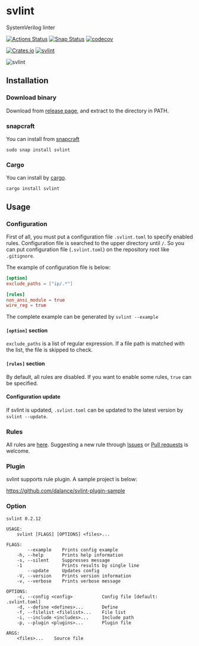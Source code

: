 # svlint

SystemVerilog linter

[![Actions Status](https://github.com/dalance/svlint/workflows/Regression/badge.svg)](https://github.com/dalance/svlint/actions)
[![Snap Status](https://build.snapcraft.io/badge/dalance/svlint.svg)](https://build.snapcraft.io/user/dalance/svlint)
[![codecov](https://codecov.io/gh/dalance/svlint/branch/master/graph/badge.svg)](https://codecov.io/gh/dalance/svlint)

[![Crates.io](https://img.shields.io/crates/v/svlint.svg)](https://crates.io/crates/svlint)
[![svlint](https://snapcraft.io/svlint/badge.svg)](https://snapcraft.io/svlint)

![svlint](https://user-images.githubusercontent.com/4331004/67759664-377b5480-fa83-11e9-895f-7deef6dde516.png)

## Installation

### Download binary

Download from [release page](https://github.com/dalance/svlint/releases/latest), and extract to the directory in PATH.

### snapcraft

You can install from [snapcraft](https://snapcraft.io/svlint)

```
sudo snap install svlint
```

### Cargo

You can install by [cargo](https://crates.io/crates/svlint).

```
cargo install svlint
```

## Usage

### Configuration

First of all, you must put a configuration file `.svlint.toml` to specify enabled rules.
Configuration file is searched to the upper directory until `/`.
So you can put configuration file (`.svlint.toml`) on the repository root like `.gitignore`.

The example of configuration file is below:

```toml
[option]
exclude_paths = ["ip/.*"]

[rules]
non_ansi_module = true
wire_reg = true
```

The complete example can be generated by `svlint --example`

#### `[option]` section

`exclude_paths` is a list of regular expression. If a file path is matched with the list, the file is skipped to check.

#### `[rules]` section

By default, all rules are disabled. If you want to enable some rules, `true` can be specified.

#### Configuration update

If svlint is updated, `.svlint.toml` can be updated to the latest version by `svlint --update`.

### Rules

All rules are [here](./RULES.md).
Suggesting a new rule through [Issues](https://github.com/dalance/svlint/issues) or [Pull requests](https://github.com/dalance/svlint/pulls) is welcome.

### Plugin

svlint supports rule plugin. A sample project is below:

https://github.com/dalance/svlint-plugin-sample

### Option

```
svlint 0.2.12

USAGE:
    svlint [FLAGS] [OPTIONS] <files>...

FLAGS:
        --example    Prints config example
    -h, --help       Prints help information
    -s, --silent     Suppresses message
    -1               Prints results by single line
        --update     Updates config
    -V, --version    Prints version information
    -v, --verbose    Prints verbose message

OPTIONS:
    -c, --config <config>           Config file [default: .svlint.toml]
    -d, --define <defines>...       Define
    -f, --filelist <filelist>...    File list
    -i, --include <includes>...     Include path
    -p, --plugin <plugins>...       Plugin file

ARGS:
    <files>...    Source file
```

